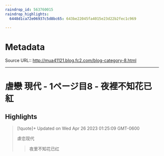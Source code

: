 ```yaml
---
raindrop_id: 563760015
raindrop_highlights:
  6448d1ca72e06937c5d8bc65: 643be22045fa4015e23d22b2fec1c969

---
```


# Metadata
Source URL:: http://mua41121.blog.fc2.com/blog-category-8.html


---
# 虐戀 現代 - 1ページ目8 - 夜裡不知花已紅



## Highlights

> [!quote]+ Updated on Wed Apr 26 2023 01:25:09 GMT-0600
>
> 虐恋现代
> > 夜里不知花已红
